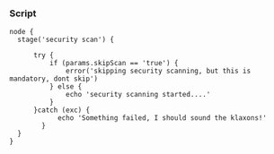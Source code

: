 ### Script


    node {
      stage('security scan') {

          try {
              if (params.skipScan == 'true') {
                  error('skipping security scanning, but this is mandatory, dont skip')
              } else {
                  echo 'security scanning started....'
              }
          }catch (exc) {
                echo 'Something failed, I should sound the klaxons!'
            }
      }
    }
